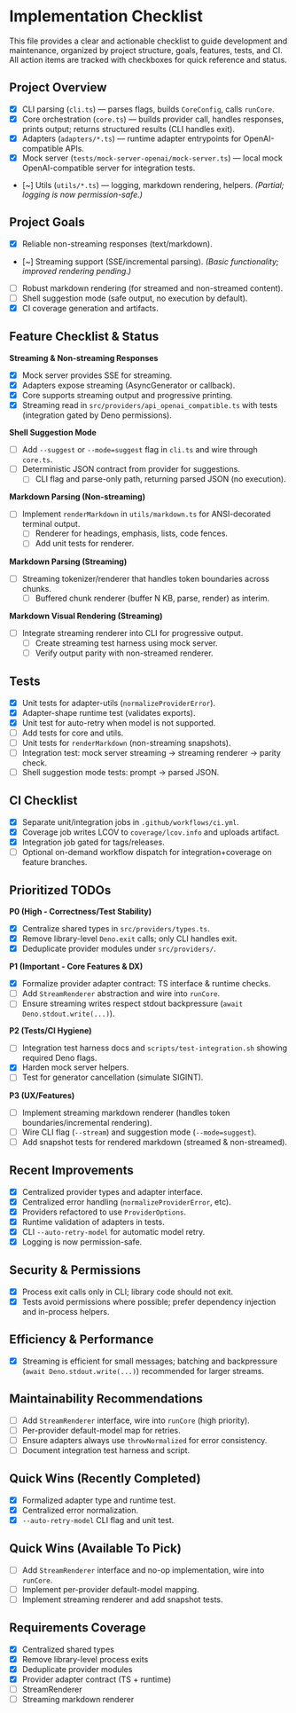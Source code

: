 # Implementation Checklist

This file provides a clear and actionable checklist to guide development and
maintenance, organized by project structure, goals, features, tests, and CI. All
action items are tracked with checkboxes for quick reference and status.

## Project Overview

- [x] CLI parsing (`cli.ts`) — parses flags, builds `CoreConfig`, calls
      `runCore`.
- [x] Core orchestration (`core.ts`) — builds provider call, handles responses,
      prints output; returns structured results (CLI handles exit).
- [x] Adapters (`adapters/*.ts`) — runtime adapter entrypoints for
      OpenAI-compatible APIs.
- [x] Mock server (`tests/mock-server-openai/mock-server.ts`) — local mock OpenAI-compatible
      server for integration tests.
- [~] Utils (`utils/*.ts`) — logging, markdown rendering, helpers. _(Partial;
  logging is now permission-safe.)_

## Project Goals

- [x] Reliable non-streaming responses (text/markdown).
- [~] Streaming support (SSE/incremental parsing). _(Basic functionality;
  improved rendering pending.)_
- [ ] Robust markdown rendering (for streamed and non-streamed content).
- [ ] Shell suggestion mode (safe output, no execution by default).
- [x] CI coverage generation and artifacts.

## Feature Checklist & Status

**Streaming & Non-streaming Responses**

- [x] Mock server provides SSE for streaming.
- [x] Adapters expose streaming (AsyncGenerator or callback).
- [x] Core supports streaming output and progressive printing.
- [x] Streaming read in `src/providers/api_openai_compatible.ts` with tests
      (integration gated by Deno permissions).

**Shell Suggestion Mode**

- [ ] Add `--suggest` or `--mode=suggest` flag in `cli.ts` and wire through
      `core.ts`.
- [ ] Deterministic JSON contract from provider for suggestions.
  - [ ] CLI flag and parse-only path, returning parsed JSON (no execution).

**Markdown Parsing (Non-streaming)**

- [ ] Implement `renderMarkdown` in `utils/markdown.ts` for ANSI-decorated
      terminal output.
  - [ ] Renderer for headings, emphasis, lists, code fences.
  - [ ] Add unit tests for renderer.

**Markdown Parsing (Streaming)**

- [ ] Streaming tokenizer/renderer that handles token boundaries across chunks.
  - [ ] Buffered chunk renderer (buffer N KB, parse, render) as interim.

**Markdown Visual Rendering (Streaming)**

- [ ] Integrate streaming renderer into CLI for progressive output.
  - [ ] Create streaming test harness using mock server.
  - [ ] Verify output parity with non-streamed renderer.

## Tests

- [x] Unit tests for adapter-utils (`normalizeProviderError`).
- [x] Adapter-shape runtime test (validates exports).
- [x] Unit test for auto-retry when model is not supported.
- [ ] Add tests for core and utils.
- [ ] Unit tests for `renderMarkdown` (non-streaming snapshots).
- [ ] Integration test: mock server streaming → streaming renderer → parity
      check.
- [ ] Shell suggestion mode tests: prompt → parsed JSON.

## CI Checklist

- [x] Separate unit/integration jobs in `.github/workflows/ci.yml`.
- [x] Coverage job writes LCOV to `coverage/lcov.info` and uploads artifact.
- [x] Integration job gated for tags/releases.
- [ ] Optional on-demand workflow dispatch for integration+coverage on feature
      branches.

## Prioritized TODOs

**P0 (High - Correctness/Test Stability)**

- [x] Centralize shared types in `src/providers/types.ts`.
- [x] Remove library-level `Deno.exit` calls; only CLI handles exit.
- [x] Deduplicate provider modules under `src/providers/`.

**P1 (Important - Core Features & DX)**

- [x] Formalize provider adapter contract: TS interface & runtime checks.
- [ ] Add `StreamRenderer` abstraction and wire into `runCore`.
- [ ] Ensure streaming writes respect stdout backpressure
      (`await Deno.stdout.write(...)`).

**P2 (Tests/CI Hygiene)**

- [ ] Integration test harness docs and `scripts/test-integration.sh` showing
      required Deno flags.
- [x] Harden mock server helpers.
- [ ] Test for generator cancellation (simulate SIGINT).

**P3 (UX/Features)**

- [ ] Implement streaming markdown renderer (handles token
      boundaries/incremental rendering).
- [ ] Wire CLI flag (`--stream`) and suggestion mode (`--mode=suggest`).
- [ ] Add snapshot tests for rendered markdown (streamed & non-streamed).

## Recent Improvements

- [x] Centralized provider types and adapter interface.
- [x] Centralized error handling (`normalizeProviderError`, etc).
- [x] Providers refactored to use `ProviderOptions`.
- [x] Runtime validation of adapters in tests.
- [x] CLI `--auto-retry-model` for automatic model retry.
- [x] Logging is now permission-safe.

## Security & Permissions

- [x] Process exit calls only in CLI; library code should not exit.
- [x] Tests avoid permissions where possible; prefer dependency injection and
      in-process helpers.

## Efficiency & Performance

- [x] Streaming is efficient for small messages; batching and backpressure
      (`await Deno.stdout.write(...)`) recommended for larger streams.

## Maintainability Recommendations

- [ ] Add `StreamRenderer` interface, wire into `runCore` (high priority).
- [ ] Per-provider default-model map for retries.
- [ ] Ensure adapters always use `throwNormalized` for error consistency.
- [ ] Document integration test harness and script.

## Quick Wins (Recently Completed)

- [x] Formalized adapter type and runtime test.
- [x] Centralized error normalization.
- [x] `--auto-retry-model` CLI flag and unit test.

## Quick Wins (Available To Pick)

- [ ] Add `StreamRenderer` interface and no-op implementation, wire into
      `runCore`.
- [ ] Implement per-provider default-model mapping.
- [ ] Implement streaming renderer and add snapshot tests.

## Requirements Coverage

- [x] Centralized shared types
- [x] Remove library-level process exits
- [x] Deduplicate provider modules
- [x] Provider adapter contract (TS + runtime)
- [ ] StreamRenderer
- [ ] Streaming markdown renderer
